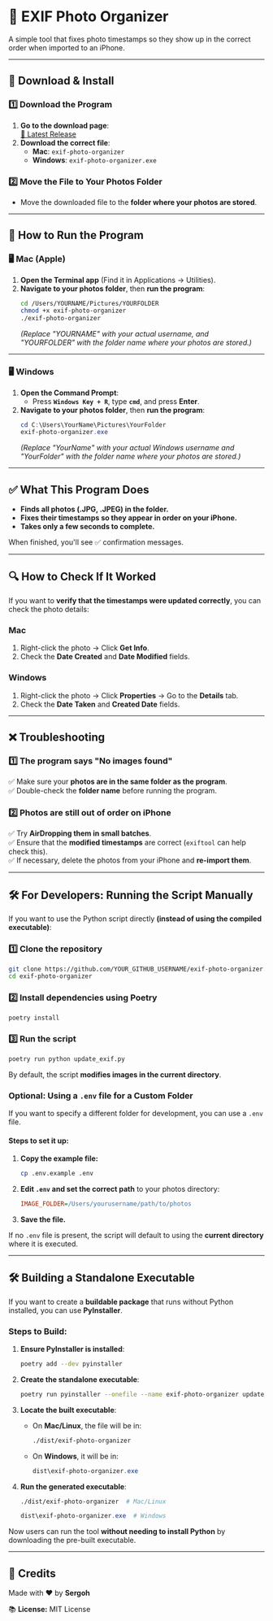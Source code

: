 # 🌝 EXIF Photo Organizer

A simple tool that fixes photo timestamps so they show up in the correct order when imported to an iPhone.

---

## 👥 Download & Install  

### **1️⃣ Download the Program**  
1. **Go to the download page**:  
   [🔗 Latest Release](https://github.com/YOUR_GITHUB_USERNAME/exif-photo-organizer/releases/latest)
2. **Download the correct file**:
   - **Mac**: `exif-photo-organizer`
   - **Windows**: `exif-photo-organizer.exe`

### **2️⃣ Move the File to Your Photos Folder**  
- Move the downloaded file to the **folder where your photos are stored**.

---

## 🚀 How to Run the Program  

### **🖥️ Mac (Apple)**
1. **Open the Terminal app** (Find it in Applications → Utilities).
2. **Navigate to your photos folder**, then **run the program**:
   ```bash
   cd /Users/YOURNAME/Pictures/YOURFOLDER
   chmod +x exif-photo-organizer
   ./exif-photo-organizer
   ```
   _(Replace "YOURNAME" with your actual username, and "YOURFOLDER" with the folder name where your photos are stored.)_

---

### **🖥️ Windows**
1. **Open the Command Prompt**:
   - Press **`Windows Key + R`**, type **`cmd`**, and press **Enter**.
2. **Navigate to your photos folder**, then **run the program**:
   ```powershell
   cd C:\Users\YourName\Pictures\YourFolder
   exif-photo-organizer.exe
   ```
   _(Replace "YourName" with your actual Windows username and "YourFolder" with the folder name where your photos are stored.)_

---

## ✅ What This Program Does
- **Finds all photos (.JPG, .JPEG) in the folder.**
- **Fixes their timestamps so they appear in order on your iPhone.**
- **Takes only a few seconds to complete.**

When finished, you'll see ✅ confirmation messages.

---

## 🔍 How to Check If It Worked  
If you want to **verify that the timestamps were updated correctly**, you can check the photo details:

### **Mac**  
1. Right-click the photo → Click **Get Info**.  
2. Check the **Date Created** and **Date Modified** fields.  

### **Windows**  
1. Right-click the photo → Click **Properties** → Go to the **Details** tab.  
2. Check the **Date Taken** and **Created Date** fields.

---

## ❌ Troubleshooting  

### **1️⃣ The program says "No images found"**  
✅ Make sure your **photos are in the same folder as the program**.  
✅ Double-check the **folder name** before running the program.

### **2️⃣ Photos are still out of order on iPhone**  
✅ Try **AirDropping them in small batches**.  
✅ Ensure that the **modified timestamps** are correct (`exiftool` can help check this).  
✅ If necessary, delete the photos from your iPhone and **re-import them**.

---

## 🛠️ For Developers: Running the Script Manually  

If you want to use the Python script directly **(instead of using the compiled executable)**:

### **1️⃣ Clone the repository**
```bash
git clone https://github.com/YOUR_GITHUB_USERNAME/exif-photo-organizer.git
cd exif-photo-organizer
```

### **2️⃣ Install dependencies using Poetry**
```bash
poetry install
```

### **3️⃣ Run the script**
```bash
poetry run python update_exif.py
```

By default, the script **modifies images in the current directory**.

### **Optional: Using a `.env` file for a Custom Folder**
If you want to specify a different folder for development, you can use a `.env` file.

#### **Steps to set it up:**
1. **Copy the example file:**
   ```bash
   cp .env.example .env
   ```
2. **Edit `.env` and set the correct path** to your photos directory:
   ```ini
   IMAGE_FOLDER=/Users/yourusername/path/to/photos
   ```
3. **Save the file.**

If no `.env` file is present, the script will default to using the **current directory** where it is executed.

---

## 🛠️ Building a Standalone Executable

If you want to create a **buildable package** that runs without Python installed, you can use **PyInstaller**.

### **Steps to Build:**

1. **Ensure PyInstaller is installed**:
   ```bash
   poetry add --dev pyinstaller
   ```

2. **Create the standalone executable**:
   ```bash
   poetry run pyinstaller --onefile --name exif-photo-organizer update_exif.py
   ```

3. **Locate the built executable**:
   - On **Mac/Linux**, the file will be in:
     ```bash
     ./dist/exif-photo-organizer
     ```
   - On **Windows**, it will be in:
     ```powershell
     dist\exif-photo-organizer.exe
     ```

4. **Run the generated executable**:
   ```bash
   ./dist/exif-photo-organizer  # Mac/Linux
   ```
   ```powershell
   dist\exif-photo-organizer.exe  # Windows
   ```

Now users can run the tool **without needing to install Python** by downloading the pre-built executable.

---

## 🌟 Credits  
Made with ❤️ by **Sergoh**  

📚 **License:** MIT License  
